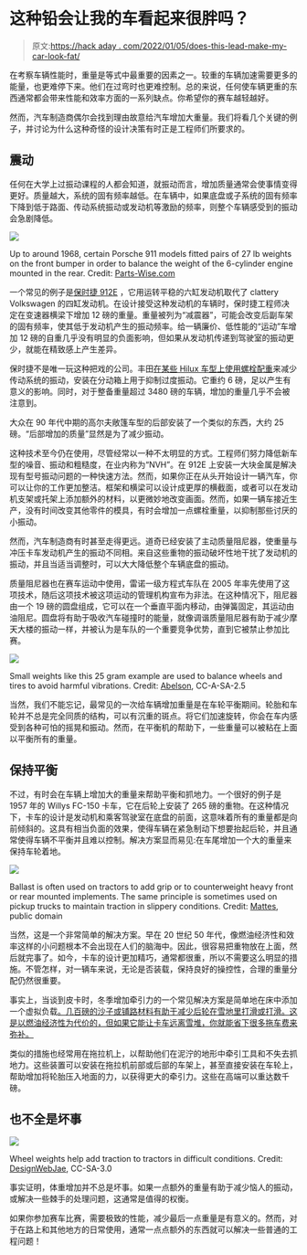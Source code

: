 # 这种铅会让我的车看起来很胖吗？

> 原文:[https://hack aday . com/2022/01/05/does-this-lead-make-my-car-look-fat/](https://hackaday.com/2022/01/05/does-this-lead-make-my-car-look-fat/)

在考察车辆性能时，重量是等式中最重要的因素之一。较重的车辆加速需要更多的能量，也更难停下来。他们在过弯时也更难控制。总的来说，任何使车辆更重的东西通常都会带来性能和效率方面的一系列缺点。你希望你的赛车越轻越好。

然而，汽车制造商偶尔会找到理由故意给汽车增加大重量。我们将看几个关键的例子，并讨论为什么这种奇怪的设计决策有时正是工程师们所要求的。

## 震动

任何在大学上过振动课程的人都会知道，就振动而言，增加质量通常会使事情变得更好。质量越大，系统的固有频率越低。在车辆中，如果底盘或子系统的固有频率下降到低于路面、传动系统振动或发动机等激励的频率，则整个车辆感受到的振动会急剧降低。

![](../Images/ad188abc6965f871943f71f6012b0ba5.png)

Up to around 1968, certain Porsche 911 models fitted pairs of 27 lb weights on the front bumper in order to balance the weight of the 6-cylinder engine mounted in the rear. Credit: [Parts-Wise.com](https://www.parts-wise.com/90150591120-all-911-(65-68)-additional-weights-for-in-the-front-bumper,-set-of-2./p136344/)

一个常见的例子是[保时捷 912E](https://jalopnik.com/best-of-2021-porsche-put-12-pounds-of-extra-weight-in-1844846736) ，它用运转平稳的六缸发动机取代了 clattery Volkswagen 的四缸发动机。在设计接受这种发动机的车辆时，保时捷工程师决定在变速器横梁下增加 12 磅的重量。重量被列为“减震器”，可能会改变后副车架的固有频率，使其低于发动机产生的振动频率。给一辆廉价、低性能的“运动”车增加 12 磅的自重几乎没有明显的负面影响，但如果从发动机传递到驾驶室的振动更少，就能在精致感上产生差异。

保时捷不是唯一玩这种把戏的公司。丰田[在某些 Hilux 车型上使用螺栓配重](https://www.allfourx4.com.au/Transfer-Case-Vibration-Damper-Toyota-Hilux-LN167-Prado-VZJ95-33183-34031)来减少传动系统的振动，安装在分动箱上用于抑制过度振动。它重约 6 磅，足以产生有意义的影响。同时，对于整备重量超过 3480 磅的车辆，增加的重量几乎不会被注意到。

大众在 90 年代中期的高尔夫敞篷车型的后部安装了一个类似的东西，大约 25 磅。“后部增加的质量”显然是为了减少振动。

这种技术至今仍在使用，尽管经常以一种不太明显的方式。工程师们努力降低新车型的噪音、振动和粗糙度，在业内称为“NVH”。在 912E 上安装一大块金属是解决现有型号振动问题的一种快速方法。然而，如果你正在从头开始设计一辆汽车，你可以让你的工作更加整洁。框架和横梁可以设计成更厚的横截面，或者可以在发动机支架或托架上添加额外的材料，以更微妙地改变画面。然而，如果一辆车接近生产，没有时间改变其他零件的模具，有时会增加一点螺栓重量，以抑制那些讨厌的小振动。

然而，汽车制造商有时甚至走得更远。道奇已经安装了主动质量阻尼器，使重量与冲压卡车发动机产生的振动不同相。来自这些重物的振动破坏性地干扰了发动机的振动，并且当适当调整时，可以大大降低整个车辆底盘的振动。

质量阻尼器也在赛车运动中使用，雷诺一级方程式车队在 2005 年率先使用了这项技术，随后这项技术被这项运动的管理机构宣布为非法。在这种情况下，阻尼器由一个 19 磅的圆盘组成，它可以在一个垂直平面内移动，由弹簧固定，其运动由油阻尼。圆盘将有助于吸收汽车碰撞时的能量，就像调谐质量阻尼器有助于减少摩天大楼的振动一样，并被认为是车队的一个重要竞争优势，直到它被禁止参加比赛。

![](../Images/3867c2f07a23406fdb4861ea8749ac49.png)

Small weights like this 25 gram example are used to balance wheels and tires to avoid harmful vibrations. Credit: [Abelson](https://commons.wikimedia.org/wiki/File:Tireweight_Zn_660.jpg), CC-A-SA-2.5

当然，我们不能忘记，最常见的一次给车辆增加重量是在车轮平衡期间。轮胎和车轮并不总是完全同质的结构，可以有沉重的斑点。将它们加速旋转，你会在车内感受到各种可怕的摇晃和振动。然而，在平衡机的帮助下，一些重量可以被粘在上面以平衡所有的重量。

## 保持平衡

不过，有时会在车辆上增加大的重量来帮助平衡和抓地力。一个很好的例子是 1957 年的 Willys FC-150 卡车，它在后轮上安装了 265 磅的重物。在这种情况下，卡车的设计是发动机和乘客驾驶室在底盘的前面，这意味着所有的重量都是向前倾斜的。这具有相当负面的效果，使得车辆在紧急制动下想要抬起后轮，并且通常使得车辆不平衡并且难以控制。解决方案显而易见:在车尾增加一个大的重量来保持车轮着地。

![](../Images/ce40dc463af27cdf4ef04bf2b14b2ac4.png)

Ballast is often used on tractors to add grip or to counterweight heavy front or rear mounted implements. The same principle is sometimes used on pickup trucks to maintain traction in slippery conditions. Credit: [Mattes](https://commons.wikimedia.org/wiki/File:Traktor_Steyr_9095_-_Gegengewicht.JPG), public domain

当然，这是一个非常简单的解决方案。早在 20 世纪 50 年代，像燃油经济性和效率这样的小问题根本不会出现在人们的脑海中。因此，很容易把重物放在上面，然后就完事了。如今，卡车的设计更加精巧，通常都很重，所以不需要这么明显的措施。不管怎样，对一辆车来说，无论是否装载，保持良好的操控性，合理的重量分配仍然很重要。

事实上，当谈到皮卡时，冬季增加牵引力的一个常见解决方案是简单地在床中添加一个虚拟负载[。几百磅的沙子或铺路材料有助于减少后轮在雪地里打滑或打滑。这是以燃油经济性为代价的，但如果它能让卡车远离雪堆，你就能省下很多拖车费来弥补。](https://www.lesschwab.com/article/does-adding-weight-in-the-back-improve-my-cars-traction-in-snow.html)

类似的措施也经常用在拖拉机上，以帮助他们在泥泞的地形中牵引工具和不失去抓地力。这些装置可以安装在拖拉机前部或后部的车架上，甚至直接安装在车轮上，帮助增加将轮胎压入地面的力，以获得更大的牵引力。这些在高端可以重达数千磅。

## 也不全是坏事

![](../Images/978e913843f8a8c62de018ec3c784053.png)

Wheel weights help add traction to tractors in difficult conditions. Credit: [DesignWebJae](https://commons.wikimedia.org/wiki/File:Universal_Tractor_Wheel_Weight_adapters_or_Lugghandles.PNG), CC-SA-3.0

事实证明，体重增加并不总是坏事。如果一点额外的重量有助于减少恼人的振动，或解决一些棘手的处理问题，这通常是值得的权衡。

如果你参加赛车比赛，需要极致的性能，减少最后一点重量是有意义的。然而，对于在路上和其他地方的日常使用，通常一点点额外的东西就可以解决一些普通的工程问题！